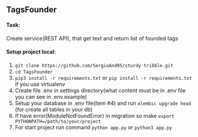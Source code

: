 ## TagsFounder
#### Task:
Create service(REST API), that get text and return list of founded tags

#### Setup project local:
1. `git clone https://github.com/SergioAnd95/sturdy-tribble.git`
2. `cd TagsFounder`
3. `pip3 install -r requirements.txt` or `pip install -r requirements.txt` if you use virtualenv
4. Create file .env in settings directory(what content must be in .env file you can see in .env.example)
5. Setup your database in .env file(item #4) and run `alembic upgrade head` (for create all tables in your db)
6. If have error(ModuleNotFoundError) in migration so make `export PYTHONPATH=/path/to/your/project`
7. For start project run command `python app.py` or `python3 app.py`

